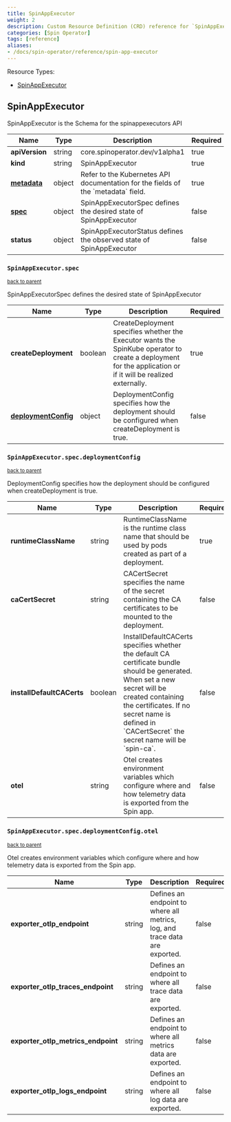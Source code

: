 ```yaml
---
title: SpinAppExecutor
weight: 2
description: Custom Resource Definition (CRD) reference for `SpinAppExecutor`.
categories: [Spin Operator]
tags: [reference]
aliases:
- /docs/spin-operator/reference/spin-app-executor
---
```

Resource Types:

- [SpinAppExecutor](#spinappexecutor)

## SpinAppExecutor

SpinAppExecutor is the Schema for the spinappexecutors API

<table>
    <thead>
        <tr>
            <th>Name</th>
            <th>Type</th>
            <th>Description</th>
            <th>Required</th>
        </tr>
    </thead>
    <tbody><tr>
      <td><b>apiVersion</b></td>
      <td>string</td>
      <td>core.spinoperator.dev/v1alpha1</td>
      <td>true</td>
      </tr>
      <tr>
      <td><b>kind</b></td>
      <td>string</td>
      <td>SpinAppExecutor</td>
      <td>true</td>
      </tr>
      <tr>
      <td><b><a href="https://kubernetes.io/docs/reference/generated/kubernetes-api/v1.27/#objectmeta-v1-meta">metadata</a></b></td>
      <td>object</td>
      <td>Refer to the Kubernetes API documentation for the fields of the `metadata` field.</td>
      <td>true</td>
      </tr><tr>
        <td><b><a href="#spinappexecutorspec">spec</a></b></td>
        <td>object</td>
        <td>
          SpinAppExecutorSpec defines the desired state of SpinAppExecutor<br/>
        </td>
        <td>false</td>
      </tr><tr>
        <td><b>status</b></td>
        <td>object</td>
        <td>
          SpinAppExecutorStatus defines the observed state of SpinAppExecutor<br/>
        </td>
        <td>false</td>
      </tr></tbody>
</table>


### `SpinAppExecutor.spec`
<small>[back to parent](#spinappexecutor)</small>


SpinAppExecutorSpec defines the desired state of SpinAppExecutor

<table>
    <thead>
        <tr>
            <th>Name</th>
            <th>Type</th>
            <th>Description</th>
            <th>Required</th>
        </tr>
    </thead>
    <tbody><tr>
        <td><b>createDeployment</b></td>
        <td>boolean</td>
        <td>
          CreateDeployment specifies whether the Executor wants the SpinKube operator
to create a deployment for the application or if it will be realized externally.<br/>
        </td>
        <td>true</td>
      </tr><tr>
        <td><b><a href="#spinappexecutorspecdeploymentconfig">deploymentConfig</a></b></td>
        <td>object</td>
        <td>
          DeploymentConfig specifies how the deployment should be configured when
createDeployment is true.<br/>
        </td>
        <td>false</td>
      </tr></tbody>
</table>


### `SpinAppExecutor.spec.deploymentConfig`
<small>[back to parent](#spinappexecutorspec)</small>


DeploymentConfig specifies how the deployment should be configured when createDeployment is true.

<table>
    <thead>
        <tr>
            <th>Name</th>
            <th>Type</th>
            <th>Description</th>
            <th>Required</th>
        </tr>
    </thead>
    <tbody><tr>
        <td><b>runtimeClassName</b></td>
        <td>string</td>
        <td>
          RuntimeClassName is the runtime class name that should be used by pods created
as part of a deployment.<br/>
        </td>
        <td>true</td>
      </tr><tr>
        <td><b>caCertSecret</b></td>
        <td>string</td>
        <td>
          CACertSecret specifies the name of the secret containing the CA
certificates to be mounted to the deployment.<br/>
        </td>
        <td>false</td>
      </tr><tr>
        <td><b>installDefaultCACerts</b></td>
        <td>boolean</td>
        <td>
          InstallDefaultCACerts specifies whether the default CA
certificate bundle should be generated. When set a new secret
will be created containing the certificates. If no secret name is
defined in `CACertSecret` the secret name will be `spin-ca`.<br/>
        </td>
        <td>false</td>
      </tr><tr>
        <td><b>otel</b></td>
        <td>string</td>
        <td>
          Otel creates environment variables which configure where and how telemetry data is exported from the Spin app.
        </td>
        <td>false</td>
      </tr></tbody>
</table>

### `SpinAppExecutor.spec.deploymentConfig.otel`

<small>[back to parent](#spinappexecutorspecdeploymentconfig)</small>

Otel creates environment variables which configure where and how telemetry data is exported from the Spin app.

<table>
    <thead>
        <tr>
            <th>Name</th>
            <th>Type</th>
            <th>Description</th>
            <th>Required</th>
        </tr>
    </thead>
    <tbody><tr>
      <td><b>exporter_otlp_endpoint</b></td>
      <td>string</td>
      <td>
        Defines an endpoint to where all metrics, log, and trace data are exported.
      </td>
      <td>false</td>
    </tr><tr>
      <td><b>exporter_otlp_traces_endpoint</b></td>
      <td>string</td>
      <td>
        Defines an endpoint to where all trace data are exported.
      </td>
      <td>false</td>
    </tr><tr>
      <td><b>exporter_otlp_metrics_endpoint</b></td>
      <td>string</td>
      <td>
        Defines an endpoint to where all metrics data are exported.
      </td>
      <td>false</td>
    </tr><tr>
      <td><b>exporter_otlp_logs_endpoint</b></td>
      <td>string</td>
      <td>
        Defines an endpoint to where all log data are exported.
      </td>
      <td>false</td>
    </tr>

